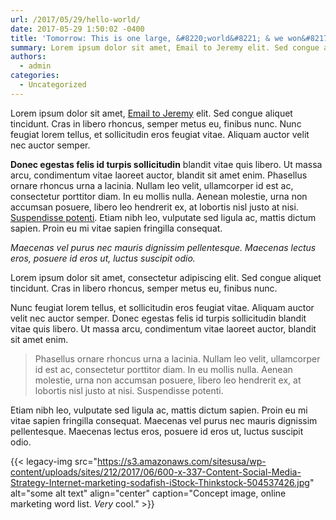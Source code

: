 ```yaml
---
url: /2017/05/29/hello-world/
date: 2017-05-29 1:50:02 -0400
title: 'Tomorrow: This is one large, &#8220;world&#8221; & we won&#8217;t say it&#8217;s &#8216;flat&#8217;!'
summary: Lorem ipsum dolor sit amet, Email to Jeremy elit. Sed congue aliquet tincidunt. Cras in libero rhoncus, semper metus eu, finibus nunc. Nunc feugiat lorem tellus, et sollicitudin eros feugiat vitae. Aliquam auctor velit nec auctor semper. Donec egestas felis id turpis sollicitudin blandit vitae quis libero. Ut massa arcu, condimentum vitae laoreet auctor, blandit
authors:
  - admin
categories:
  - Uncategorized
---
```


Lorem ipsum dolor sit amet, [Email to Jeremy](mailto:jeremy.zilar@gsa.gov) elit. Sed congue aliquet tincidunt. Cras in libero rhoncus, semper metus eu, finibus nunc. Nunc feugiat lorem tellus, et sollicitudin eros feugiat vitae. Aliquam auctor velit nec auctor semper.

**Donec egestas felis id turpis sollicitudin** blandit vitae quis libero. Ut massa arcu, condimentum vitae laoreet auctor, blandit sit amet enim. Phasellus ornare rhoncus urna a lacinia. Nullam leo velit, ullamcorper id est ac, consectetur porttitor diam. In eu mollis nulla. Aenean molestie, urna non accumsan posuere, libero leo hendrerit ex, at lobortis nisl justo at nisi. [Suspendisse potenti](#). Etiam nibh leo, vulputate sed ligula ac, mattis dictum sapien. Proin eu mi vitae sapien fringilla consequat.

_Maecenas vel purus nec mauris dignissim pellentesque. Maecenas lectus eros, posuere id eros ut, luctus suscipit odio._

Lorem ipsum dolor sit amet, consectetur adipiscing elit. Sed congue aliquet tincidunt. Cras in libero rhoncus, semper metus eu, finibus nunc.

Nunc feugiat lorem tellus, et sollicitudin eros feugiat vitae. Aliquam auctor velit nec auctor semper. Donec egestas felis id turpis sollicitudin blandit vitae quis libero. Ut massa arcu, condimentum vitae laoreet auctor, blandit sit amet enim.

> Phasellus ornare rhoncus urna a lacinia. Nullam leo velit, ullamcorper id est ac, consectetur porttitor diam. In eu mollis nulla. Aenean molestie, urna non accumsan posuere, libero leo hendrerit ex, at lobortis nisl justo at nisi. Suspendisse potenti.

Etiam nibh leo, vulputate sed ligula ac, mattis dictum sapien. Proin eu mi vitae sapien fringilla consequat. Maecenas vel purus nec mauris dignissim pellentesque. Maecenas lectus eros, posuere id eros ut, luctus suscipit odio.

{{< legacy-img src="https://s3.amazonaws.com/sitesusa/wp-content/uploads/sites/212/2017/06/600-x-337-Content-Social-Media-Strategy-Internet-marketing-sodafish-iStock-Thinkstock-504537426.jpg" alt="some alt text" align="center" caption="Concept image, online marketing word list. _Very_ cool." >}}

